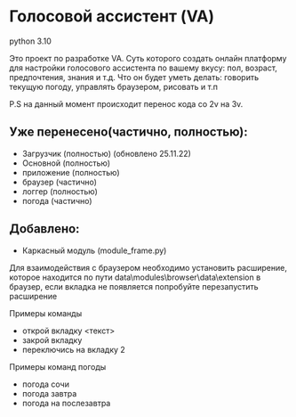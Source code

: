 # Голосовой ассистент (VA)
python 3.10

Это проект по разработке VA. Суть которого создать онлайн платформу для настройки голосового ассистента по вашему вкусу: пол, возраст, предпочтения, знания и т.д. 
Что он будет уметь делать: говорить текущую погоду, управлять браузером, рисовать и т.п

P.S на данный момент происходит перенос кода со 2v на 3v.

## Уже перенесено(частично, полностью):
- Загрузчик <Loader> (полностью) (обновлено 25.11.22)
- Основной <VoiceAssistant> (полностью)
- приложение <GUI> (полностью)
- браузер <Browser> (частично)
- логгер <Logger> (полностью)
- погода <Weather> (частично)

## Добавлено:
- Каркасный модуль (module_frame.py)

Для взаимодействия с браузером необходимо установить расширение, которое находится по пути data\modules\browser\data\extension в браузер, если вкладка не появляется попробуйте перезапустить расширение

Примеры команды
- открой вкладку <текст>
- закрой вкладку
- переключись на вкладку 2

Примеры команд погоды
- погода сочи
- погода завтра
- погода на послезавтра
